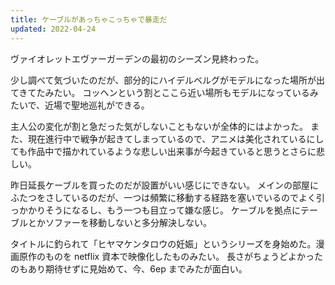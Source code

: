 ```yaml
---
title: ケーブルがあっちゃこっちゃで暴走だ
updated: 2022-04-24
---
```


ヴァイオレットエヴァーガーデンの最初のシーズン見終わった。

少し調べて気づいたのだが、部分的にハイデルベルグがモデルになった場所が出てきてたみたい。
コッヘンという割とここら近い場所もモデルになっているみたいで、近場で聖地巡礼ができる。

主人公の変化が割と急だった気がしないこともないが全体的にはよかった。
また、現在進行中で戦争が起きてしまっているので、アニメは美化されているにしても作品中で描かれているような悲しい出来事が今起きていると思うとさらに悲しい。

昨日延長ケーブルを買ったのだが設置がいい感じにできない。
メインの部屋にふたつをさしているのだが、一つは頻繁に移動する経路を塞いでいるのでよく引っかかりそうになるし、もう一つも目立って嫌な感じ。
ケーブルを拠点にテーブルとかソファーを移動しないと多分解決しない。

タイトルに釣られて「ヒヤマケンタロウの妊娠」というシリーズを身始めた。漫画原作のものを netflix 資本で映像化したものみたい。
長さがちょうどよかったのもあり期待せずに見始めて、今、6ep までみたが面白い。
